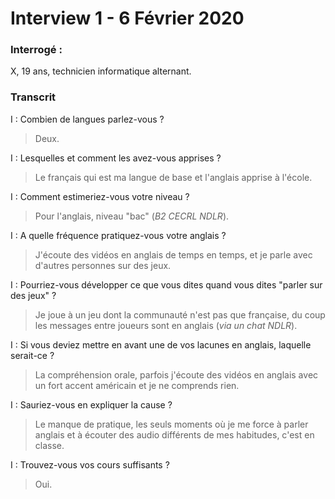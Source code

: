 # Interview 1 - 6 Février 2020

### Interrogé :

X, 19 ans, technicien informatique alternant.

### Transcrit

I : Combien de langues parlez-vous ?

> Deux.

I : Lesquelles et comment les avez-vous apprises ?

> Le français qui est ma langue de base et l'anglais apprise à l'école.

I : Comment estimeriez-vous votre niveau ?

> Pour l'anglais, niveau "bac" (*B2 CECRL NDLR*).

I : A quelle fréquence pratiquez-vous votre anglais ?

> J'écoute des vidéos en anglais de temps en temps, et je parle avec d'autres personnes sur des jeux.

I : Pourriez-vous développer ce que vous dites quand vous dites "parler sur des jeux" ?

> Je joue à un jeu dont la communauté n'est pas que française, du coup les messages entre joueurs sont en anglais (*via un chat NDLR*).

I : Si vous deviez mettre en avant une de vos lacunes en anglais, laquelle serait-ce ?

> La compréhension orale, parfois j'écoute des vidéos en anglais avec un fort accent américain et je ne comprends rien.

I : Sauriez-vous en expliquer la cause ?

> Le manque de pratique, les seuls moments où je me force à parler anglais et à écouter des audio différents de mes habitudes, c'est en classe.

I : Trouvez-vous vos cours suffisants ?

> Oui.

